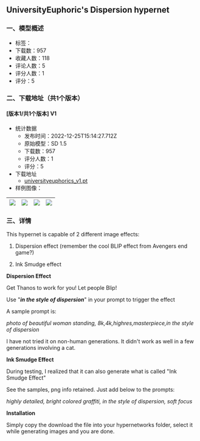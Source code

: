 ## UniversityEuphoric's Dispersion hypernet
### 一、模型概述

- 标签：
- 下载数：957
- 收藏人数：118
- 评论人数：5
- 评分人数：1
- 评分：5

### 二、下载地址（共1个版本）

#### [版本1/共1个版本] V1

- 统计数据
  - 发布时间：2022-12-25T15:14:27.712Z
  - 原始模型：SD 1.5
  - 下载数：957
  - 评分人数：1
  - 评分：5
- 下载地址
  - [universityeuphorics_v1.pt](https://civitai.com/api/download/models/1458)
- 样例图像：

| <img src="https://image.civitai.com/xG1nkqKTMzGDvpLrqFT7WA/8bb08e2e-0d80-4ba9-fb24-e13de0338700/width=450/12727.jpeg" /> | <img src="https://image.civitai.com/xG1nkqKTMzGDvpLrqFT7WA/778d8ce8-7e54-4a40-028a-462ffa1aa600/width=450/16114.jpeg" /> | <img src="https://image.civitai.com/xG1nkqKTMzGDvpLrqFT7WA/e40ced42-0447-49c0-66cf-ba168bf87d00/width=450/12729.jpeg" /> | <img src="https://image.civitai.com/xG1nkqKTMzGDvpLrqFT7WA/0ab3f9dc-acae-4962-6e05-856a149e0d00/width=450/16115.jpeg" /> |
| ---- | ---- | ---- | ---- |


### 三、详情
<p>This hypernet is capable of 2 different image effects:</p><ol><li><p>Dispersion effect (remember the cool BLIP effect from Avengers end game?)</p></li><li><p>Ink Smudge effect</p></li></ol><p></p><p><strong>Dispersion Effect</strong></p><p>Get Thanos to work for you! Let people Blip!</p><p>Use "<strong><em>in the style of dispersion</em></strong>" in your prompt to trigger the effect</p><p>A sample prompt is:</p><p><em>photo of beautiful woman standing, 8k,4k,highres,masterpiece,in the style of dispersion</em></p><p>I have not tried it on non-human generations. It didn't work as well in a few generations involving a cat.</p><p></p><p><strong>Ink Smudge Effect</strong></p><p>During testing, I realized that it can also generate what is called "Ink Smudge Effect"</p><p>See the samples, png info retained. Just add below to the prompts:</p><p><em>highly detailed, bright colored graffiti, in the style of dispersion, soft focus</em></p><p></p><p><strong>Installation</strong></p><p>Simply copy the download the file into your hypernetworks folder, select it while generating images and you are done.</p>